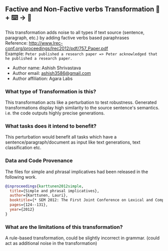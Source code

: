 ## Factive and Non-Factive verbs Transformation 🦎  + ⌨️ → 🐍
This transformation adds noise to all types if text source (sentence, paragraph, etc.) by adding factive verbs based paraphrases <br>
Reference: http://www.lrec-conf.org/proceedings/lrec2012/pdf/757_Paper.pdf <br>
Example: `Peter published a research paper => Peter acknowledged that he published a research paper.`

+ Author name: Ashish Shrivastava
+ Author email: ashish3586@gmail.com
+ Author affiliation: Agara Labs

### What type of Transformation is this?
This transformation acts like a perturbation to test robustness. Generated transformations display high similarity to the source sentence's semantics. i.e. the code outputs highly precise 
generations.

### What tasks does it intend to benefit?
This perturbation would benefit all tasks which have a sentence/paragraph/document as input like text generations, text classification etc.

### Data and Code Provenance
The files for simple and phrasal implicatives had been released in the following work.
```bibtex
@inproceedings{karttunen2012simple,
  title={Simple and phrasal implicatives},
  author={Karttunen, Lauri},
  booktitle={* SEM 2012: The First Joint Conference on Lexical and Computational Semantics--Volume 1: Proceedings of the main conference and the shared task, and Volume 2: Proceedings of the Sixth International Workshop on Semantic Evaluation (SemEval 2012)},
  pages={124--131},
  year={2012}
}
```

### What are the limitations of this transformation?
A rule-based transformation, could be slightly incorrect in grammar. (could act as additional noise in the transformation)


